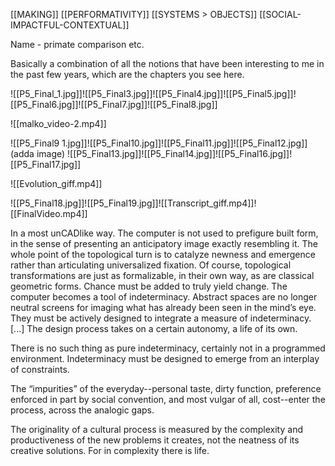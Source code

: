 [[MAKING]]
[[PERFORMATIVITY]]
[[SYSTEMS > OBJECTS]]
[[SOCIAL-IMPACTFUL-CONTEXTUAL]]

Name - primate comparison etc. 

Basically a combination of all the notions that have been interesting to me in the past few years, which are the chapters you see here. 

![[P5_Final_1.jpg]]![[P5_Final3.jpg]]![[P5_Final4.jpg]]![[P5_Final5.jpg]]![[P5_Final6.jpg]]![[P5_Final7.jpg]]![[P5_Final8.jpg]]

![[malko_video-2.mp4]]

![[P5_Final9 1.jpg]]![[P5_Final10.jpg]]![[P5_Final11.jpg]]![[P5_Final12.jpg]](adda image)
![[P5_Final13.jpg]]![[P5_Final14.jpg]]![[P5_Final16.jpg]]![[P5_Final17.jpg]]

![[Evolution_giff.mp4]]

![[P5_Final18.jpg]]![[P5_Final19.jpg]]![[Transcript_giff.mp4]]![[FinalVideo.mp4]]

In a most unCADlike way. The computer is not used to prefigure built form, in the sense of presenting an anticipatory image exactly resembling it. The whole point of the topological turn is to catalyze newness and emergence rather than articulating universalized fixation. Of course, topological transformations are just as formalizable, in their own way, as are classical geometric forms. Chance must be added to truly yield change. The computer becomes a tool of indeterminacy. Abstract spaces are no longer neutral screens for imaging what has already been seen in the mind’s eye. They must be actively designed to integrate a measure of indeterminacy. [...] The design process takes on a certain autonomy, a life of its own.

There is no such thing as pure indeterminacy, certainly not in a programmed environment. Indeterminacy must be designed to emerge from an interplay of constraints.

The “impurities” of the everyday--personal taste, dirty function, preference enforced in part by social convention, and most vulgar of all, cost--enter the process, across the analogic gaps.

The originality of a cultural process is measured by the complexity and productiveness of the new problems it creates, not the neatness of its creative solutions. For in complexity there is life.
